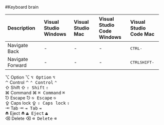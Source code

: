 

#Keyboard brain

| Description | Visual Studio<br>Windows  | Visual Studio<br>Mac | Visual Studio<br>Code Windows | Visual Studio<br>Code Mac |
|:-|:-|:-|:-|:-| 
| Navigate Back | - | - | - | <kbd>CTRL</kbd><kbd>-</kbd>|
| Navigate Forward | - | - | - | <kbd>CTRL</kbd><kbd>SHIFT</kbd><kbd>-</kbd>|


⌥ Option ⌥ <kbd>⌥ Option</kbd> <kbd>⌥</kbd><br>
⌃ Control ⌃ <kbd>⌃ Control</kbd> <kbd>⌃</kbd><br>
⇧ Shift ⇧ <kbd>⇧ Shift</kbd> <kbd>⇧</kbd><br>
⌘ Command ⌘ <kbd>⌘ Command</kbd> <kbd>⌘</kbd><br>
⎋ Escape ⎋ <kbd>⎋ Escape</kbd> <kbd>⎋</kbd><br>
⇪ Caps lock ⇪ <kbd>⇪ Caps lock</kbd> <kbd>⇪</kbd><br>
⇥ Tab ⇥ <kbd>⇥ Tab</kbd> <kbd>⇥</kbd><br>
⏏︎ Eject ⏏︎ <kbd>⏏︎ Eject</kbd> <kbd>⏏︎</kbd><br>
⌫ Delete ⌫ <kbd>⌫ Delete</kbd> <kbd>⌫</kbd><br>
